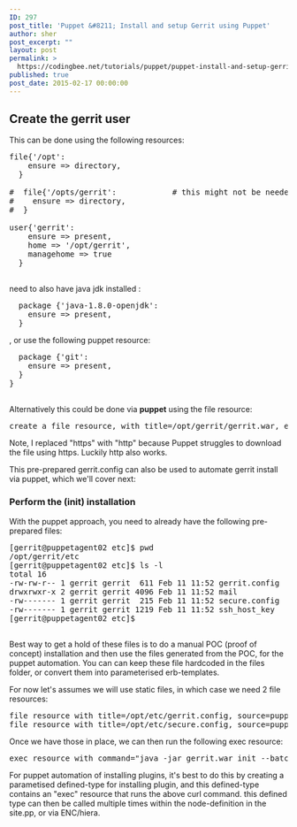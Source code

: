 ```yaml
---
ID: 297
post_title: 'Puppet &#8211; Install and setup Gerrit using Puppet'
author: sher
post_excerpt: ""
layout: post
permalink: >
  https://codingbee.net/tutorials/puppet/puppet-install-and-setup-gerrit-using-puppet
published: true
post_date: 2015-02-17 00:00:00
---
```

<h2>Create the gerrit user</h2>

This can be done using the following resources:

<pre>
file{'/opt':
    ensure => directory,
  }

#  file{'/opts/gerrit':            # this might not be needed. 
#    ensure => directory,
#  }

user{'gerrit':
    ensure => present,
    home => '/opt/gerrit',
    managehome => true
  }

</pre>



need to also have java jdk installed :

<pre>
  package {'java-1.8.0-openjdk':
    ensure => present,
  }
</pre>


, or use the following puppet resource:

<pre>
  package {'git':
    ensure => present,
  }
}

</pre>





Alternatively this could be done via <strong>puppet</strong> using the file resource:


<pre>
create a file resource, with title=/opt/gerrit/gerrit.war, ensure=present, source=http://gerrit-releases.storage.googleapis.com/gerrit-2.10.war  
</pre>

Note, I replaced "https" with "http" because Puppet struggles to download the file using https. Luckily http also works.   



This pre-prepared gerrit.config can also be used to automate gerrit install via puppet, which we'll cover next:



<h3>Perform the (init) installation</h3>
With the puppet approach, you need to already have the following pre-prepared files:


<pre>
[gerrit@puppetagent02 etc]$ pwd
/opt/gerrit/etc
[gerrit@puppetagent02 etc]$ ls -l
total 16
-rw-rw-r-- 1 gerrit gerrit  611 Feb 11 11:52 gerrit.config       # this one...
drwxrwxr-x 2 gerrit gerrit 4096 Feb 11 11:52 mail
-rw------- 1 gerrit gerrit  215 Feb 11 11:52 secure.config       # ...and this one. 
-rw------- 1 gerrit gerrit 1219 Feb 11 11:52 ssh_host_key       # not sure about this one though. 
[gerrit@puppetagent02 etc]$

</pre>


Best way to get a hold of these files is to do a manual POC (proof of concept) installation and then use the files generated from the POC, for the puppet automation. You can can keep these file hardcoded in the files folder, or convert them into parameterised erb-templates. 

For now let's assumes we will use static files, in which case we need 2 file resources:

<pre>
file resource with title=/opt/etc/gerrit.config, source=puppet:///gerrit/file/gerrit.config
file resource with title=/opt/etc/secure.config, source=puppet:///gerrit/file/secure.config
</pre>
  
Once we have those in place, we can then run the following exec resource:

<pre>
exec resource with command="java -jar gerrit.war init --batch --site-path /opt/gerrit", and user=gerrit, cwd=/opt/gerrit
</pre>


For puppet automation of installing plugins, it's best to do this by creating a parametised defined-type for installing plugin, and this defined-type contains an "exec" resource that runs the above curl command. this defined type can then be called multiple times within the node-definition in the site.pp, or via ENC/hiera.